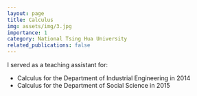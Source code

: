 ```yaml
---
layout: page
title: Calculus
img: assets/img/3.jpg
importance: 1
category: National Tsing Hua University
related_publications: false
---
```


I served as a teaching assistant for:

- Calculus for the Department of Industrial Engineering in 2014
- Calculus for the Department of Social Science in 2015

